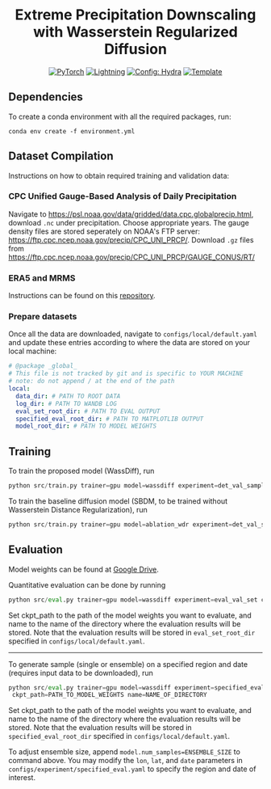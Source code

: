 <div align="center">

# Extreme Precipitation Downscaling with Wasserstein Regularized Diffusion
<a href="https://pytorch.org/get-started/locally/"><img alt="PyTorch" src="https://img.shields.io/badge/PyTorch-ee4c2c?logo=pytorch&logoColor=white"></a>
<a href="https://pytorchlightning.ai/"><img alt="Lightning" src="https://img.shields.io/badge/-Lightning-792ee5?logo=pytorchlightning&logoColor=white"></a>
<a href="https://hydra.cc/"><img alt="Config: Hydra" src="https://img.shields.io/badge/Config-Hydra-89b8cd"></a>
<a href="https://github.com/ashleve/lightning-hydra-template"><img alt="Template" src="https://img.shields.io/badge/-Lightning--Hydra--Template-017F2F?style=flat&logo=github&labelColor=gray"></a><br>
<!---
[![Paper](http://img.shields.io/badge/paper-arxiv.1001.2234-B31B1B.svg)](https://www.nature.com/articles/nature14539)
[![Conference](http://img.shields.io/badge/AnyConference-year-4b44ce.svg)](https://papers.nips.cc/paper/2020)
-->
</div>

## Dependencies
To create a conda environment with all the required packages, run:
```
conda env create -f environment.yml
```

## Dataset Compilation
Instructions on how to obtain required training and validation data: 
### CPC Unified Gauge-Based Analysis of Daily Precipitation
Navigate to https://psl.noaa.gov/data/gridded/data.cpc.globalprecip.html, download `.nc` under precipitation.
Choose appropriate years.
The gauge density files are stored seperately on NOAA's FTP server: https://ftp.cpc.ncep.noaa.gov/precip/CPC_UNI_PRCP/.
Download `.gz` files from https://ftp.cpc.ncep.noaa.gov/precip/CPC_UNI_PRCP/GAUGE_CONUS/RT/

### ERA5 and MRMS
Instructions can be found on this [repository](https://github.com/dossgollin-lab/climate-data).

### Prepare datasets
Once all the data are downloaded, navigate to `configs/local/default.yaml` and update these entries according to 
where the data are stored on your local machine: 
```yaml
# @package _global_
# This file is not tracked by git and is specific to YOUR MACHINE
# note: do not append / at the end of the path
local:
  data_dir: # PATH TO ROOT DATA
  log_dir: # PATH TO WANDB LOG
  eval_set_root_dir: # PATH TO EVAL OUTPUT
  specified_eval_root_dir: # PATH TO MATPLOTLIB OUTPUT
  model_root_dir: # PATH TO MODEL WEIGHTS
```

## Training
To train the proposed model (WassDiff), run
```python
python src/train.py trainer=gpu model=wassdiff experiment=det_val_sampler
```

To train the baseline diffusion model (SBDM, to be trained without Wasserstein Distance Regularization), run
```python
python src/train.py trainer=gpu model=ablation_wdr experiment=det_val_sampler
```

## Evaluation

Model weights can be found at
[Google Drive](https://drive.google.com/drive/folders/1mVHRyGTJDVZ_iS_yV0jVxmQs3bOkEoyB?usp=share_link).

Quantitative evaluation can be done by running 
```python
python src/eval.py trainer=gpu model=wassdiff experiment=eval_val_set ckpt_path=PATH_TO_MODEL_WEIGHTS name=NAME_OF_DIRECTORY
```

Set ckpt_path to the path of the model weights you want to evaluate, and name to the name of the directory 
where the evaluation results will be stored.
Note that the evaluation results will be stored in `eval_set_root_dir` specified in `configs/local/default.yaml`.

----------

To generate sample (single or ensemble) on a specified region and date (requires input data to be downloaded), run

```python
python src/eval.py trainer=gpu model=wassdiff experiment=specified_eval
 ckpt_path=PATH_TO_MODEL_WEIGHTS name=NAME_OF_DIRECTORY
```

Set ckpt_path to the path of the model weights you want to evaluate, and name to the name of the directory 
where the evaluation results will be stored.
Note that the evaluation results will be stored in `specified_eval_root_dir` specified in `configs/local/default.yaml`.

To adjust ensemble size, append `model.num_samples=ENSEMBLE_SIZE` to command above.
You may modify the `lon`, `lat`, and `date` parameters in `configs/experiment/specified_eval.yaml` 
to specify the region and date of interest.
